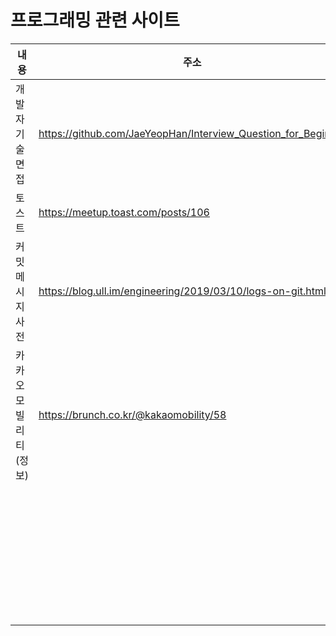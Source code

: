 # 프로그래밍 관련 사이트

| 내용                   | 주소                                                         | 내용              | 주소                                                         |
| ---------------------- | ------------------------------------------------------------ | ----------------- | ------------------------------------------------------------ |
| 개발자 기술면접        | https://github.com/JaeYeopHan/Interview_Question_for_Beginner | 카카오 기술블로그 | https://tech.kakao.com/                                      |
| 토스트                 | https://meetup.toast.com/posts/106                           | 네이버 D2         | https://d2.naver.com/helloworld                              |
| 커밋메시지 사전        | https://blog.ull.im/engineering/2019/03/10/logs-on-git.html  | Toast - 웹        | https://meetup.toast.com/                                    |
| 카카오 모빌리티 (정보) | https://brunch.co.kr/@kakaomobility/58                       |                   |                                                              |
|                        |                                                              | git               |                                                              |
|                        |                                                              | git 입문/발전편   | https://backlog.com/git-tutorial/kr/intro/intro1_1.html      |
|                        |                                                              | git 책            | https://git-scm.com/book/ko/v2                               |
|                        |                                                              |                   |                                                              |
|                        |                                                              | 채용              |                                                              |
|                        |                                                              | 웹 백엔드         | https://programmers.co.kr/competitions/416/2020-web-be-second |